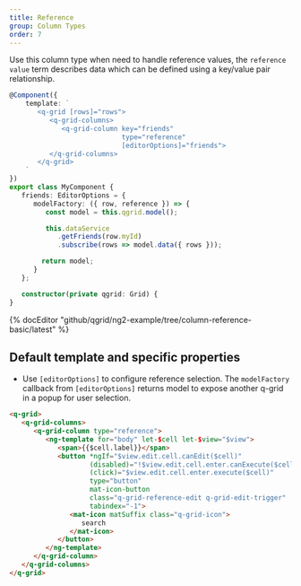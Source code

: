 ```yaml
---
title: Reference
group: Column Types
order: 7
---
```


Use this column type when need to handle reference values, the `reference value` term describes data which can be defined using a key/value pair relationship.

```typescript
@Component({
    template: `
       <q-grid [rows]="rows">
          <q-grid-columns>
             <q-grid-column key="friends"
                            type="reference"                            
                            [editorOptions]="friends">
          </q-grid-columns>
       </q-grid>
    `
})
export class MyComponent {
   friends: EditorOptions = {
      modelFactory: ({ row, reference }) => {
         const model = this.qgrid.model();

         this.dataService
            .getFriends(row.myId)
            .subscribe(rows => model.data({ rows }));

        return model;
      }
   };

   constructor(private qgrid: Grid) {
}
```

{% docEditor "github/qgrid/ng2-example/tree/column-reference-basic/latest" %}

## Default template and specific properties

* Use `[editorOptions]` to configure reference selection. The `modelFactory` callback from `[editorOptions]` returns model to expose another q-grid in a popup for user selection.

```html
<q-grid>
   <q-grid-columns>
      <q-grid-column type="reference">
         <ng-template for="body" let-$cell let-$view="$view">	
            <span>{{$cell.label}}</span>
            <button *ngIf="$view.edit.cell.canEdit($cell)"
                    (disabled)="!$view.edit.cell.enter.canExecute($cell)"
                    (click)="$view.edit.cell.enter.execute($cell)"             
                    type="button"
                    mat-icon-button
                    class="q-grid-reference-edit q-grid-edit-trigger"
                    tabindex="-1">
               <mat-icon matSuffix class="q-grid-icon">
                  search
               </mat-icon>
            </button>
         </ng-template>
      </q-grid-column>
   </q-grid-columns>
</q-grid>
```